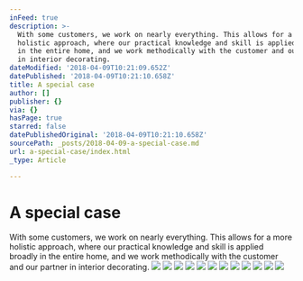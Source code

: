 ```yaml
---
inFeed: true
description: >-
  With some customers, we work on nearly everything. This allows for a more
  holistic approach, where our practical knowledge and skill is applied broadly
  in the entire home, and we work methodically with the customer and our partner
  in interior decorating. 
dateModified: '2018-04-09T10:21:09.652Z'
datePublished: '2018-04-09T10:21:10.658Z'
title: A special case
author: []
publisher: {}
via: {}
hasPage: true
starred: false
datePublishedOriginal: '2018-04-09T10:21:10.658Z'
sourcePath: _posts/2018-04-09-a-special-case.md
url: a-special-case/index.html
_type: Article

---
```

# A special case

With some customers, we work on nearly everything. This allows for a more holistic approach, where our practical knowledge and skill is applied broadly in the entire home, and we work methodically with the customer and our partner in interior decorating. ![](https://the-grid-user-content.s3-us-west-2.amazonaws.com/4277b7a2-e57c-434f-9ec5-04f2fb9274ab.jpg)
![](https://the-grid-user-content.s3-us-west-2.amazonaws.com/0f6bd7fe-50b1-41ef-a1b7-d03522c28a69.jpg)
![](https://the-grid-user-content.s3-us-west-2.amazonaws.com/4b5fd0a3-f1bb-42c3-83a2-07d380bba49b.jpg)
![](https://the-grid-user-content.s3-us-west-2.amazonaws.com/7a09a9ba-2864-4821-8ac3-759c7608fc4d.jpg)
![](https://the-grid-user-content.s3-us-west-2.amazonaws.com/452d687b-5589-4e8d-92c0-9644fd436f8d.jpg)
![](https://the-grid-user-content.s3-us-west-2.amazonaws.com/fb7aa5f7-7bbd-4cf6-a35e-dbacd25033d7.jpg)
![](https://the-grid-user-content.s3-us-west-2.amazonaws.com/4b656019-718a-488b-9a7a-c663fa3e65c3.jpg)
![](https://the-grid-user-content.s3-us-west-2.amazonaws.com/201b28ca-7cd5-432c-a62d-423dd0cbbcab.jpg)
![](https://the-grid-user-content.s3-us-west-2.amazonaws.com/0f6fe265-bf34-4d1d-9407-55b9b77afe41.jpg)
![](https://the-grid-user-content.s3-us-west-2.amazonaws.com/21bac9e4-3fa5-47c2-b82c-5236d834ce84.jpg)
![](https://the-grid-user-content.s3-us-west-2.amazonaws.com/4a41b46b-9d3f-4c3b-99f4-364b8fb6ade0.jpg)
![](https://the-grid-user-content.s3-us-west-2.amazonaws.com/3a8a22a3-4fb8-4bae-9060-c6528ab266d4.jpg)
